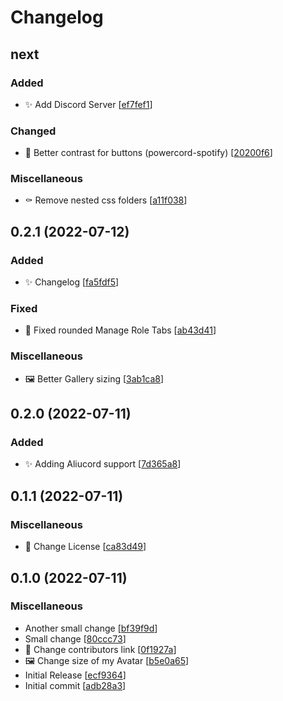 # Changelog

<a name="next"></a>
## next

### Added

- ✨ Add Discord Server [[ef7fef1](https://github.com/lunar-theme/discord/commit/ef7fef15a09e20190a3252fb5946aead1f0db10f)]

### Changed

- 💄 Better contrast for buttons (powercord-spotify) [[20200f6](https://github.com/lunar-theme/discord/commit/20200f60a554ac5c0bd9b1916bbd5bd4b4bf6590)]

### Miscellaneous

- ⚰️ Remove nested css folders [[a11f038](https://github.com/lunar-theme/discord/commit/a11f0387c9548d43bc9bebd560a2fb2e01aa02b6)]


<a name="0.2.1"></a>
## 0.2.1 (2022-07-12)

### Added

- ✨ Changelog [[fa5fdf5](https://github.com/lunar-theme/discord/commit/fa5fdf5cb87d303ad8802e8aa05bd9e003e4532d)]

### Fixed

- 🐛 Fixed rounded Manage Role Tabs [[ab43d41](https://github.com/lunar-theme/discord/commit/ab43d41ccc7bb157c5c1592ffb79e2bdb2e28b7a)]

### Miscellaneous

- 🖼️ Better Gallery sizing [[3ab1ca8](https://github.com/lunar-theme/discord/commit/3ab1ca8e5d9b80345444092c13bde3484d2b1f8b)]


<a name="0.2.0"></a>
## 0.2.0 (2022-07-11)

### Added

- ✨ Adding Aliucord support [[7d365a8](https://github.com/lunar-theme/discord/commit/7d365a83487e50137dc71a972702935b38ff3f89)]


<a name="0.1.1"></a>
## 0.1.1 (2022-07-11)

### Miscellaneous

- 📄 Change License [[ca83d49](https://github.com/lunar-theme/discord/commit/ca83d4957a5aaa27c98763129648ceb06dcdc314)]


<a name="0.1.0"></a>
## 0.1.0 (2022-07-11)

### Miscellaneous

- Another small change [[bf39f9d](https://github.com/lunar-theme/discord/commit/bf39f9d7b38bf59c82d2cf35fa4148d347ecb5f8)]
- Small change [[80ccc73](https://github.com/lunar-theme/discord/commit/80ccc73c7b58ff92e4ba82a1b1aaca6b68d63bf1)]
- 🔗 Change contributors link [[0f1927a](https://github.com/lunar-theme/discord/commit/0f1927a91194efeb1f8e7ab467a1721594034974)]
- 🖼️ Change size of my Avatar [[b5e0a65](https://github.com/lunar-theme/discord/commit/b5e0a65a4646edfde3d81b5191c292967dc5dd15)]
-  Initial Release [[ecf9364](https://github.com/lunar-theme/discord/commit/ecf9364201b9c01bb9ae6493273d1d6fb7854915)]
-  Initial commit [[adb28a3](https://github.com/lunar-theme/discord/commit/adb28a38aef896ca1c5ad15c37e3f92ff3486854)]



